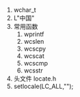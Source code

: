 1. wchar_t 
2. L"中国"
3. 常用函数
    1. wprintf
    2. wcslen
    3. wcscpy
    4. wcscat
    5. wcscmp
    6. wcsstr
4. 头文件 locate.h
5. setlocale(LC_ALL,"");